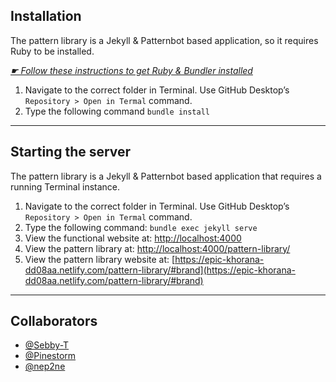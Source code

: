 ## Installation

The pattern library is a Jekyll & Patternbot based application, so it requires Ruby to be installed.

[*☛ Follow these instructions to get Ruby & Bundler installed*](https://learn-the-web.algonquindesign.ca/courses/web-dev-4/install-more-developer-tools/)

1. Navigate to the correct folder in Terminal. Use GitHub Desktop’s `Repository > Open in Termal` command.
2. Type the following command `bundle install`

---

## Starting the server

The pattern library is a Jekyll & Patternbot based application that requires a running Terminal instance.

1. Navigate to the correct folder in Terminal. Use GitHub Desktop’s `Repository > Open in Termal` command.
2. Type the following command: `bundle exec jekyll serve`
3. View the functional website at: [http://localhost:4000](http://localhost:4000)
4. View the pattern library at: [http://localhost:4000/pattern-library/](http://localhost:4000/pattern-library/)
5. View the pattern library website at:
[https://epic-khorana-dd08aa.netlify.com/pattern-library/#brand](https://epic-khorana-dd08aa.netlify.com/pattern-library/#brand)

---

## Collaborators

- [@Sebby-T](https://github.com/Sebby-T)
- [@Pinestorm](https://github.com/Pinestorm)
- [@nep2ne](https://github.com/nep2ne)
